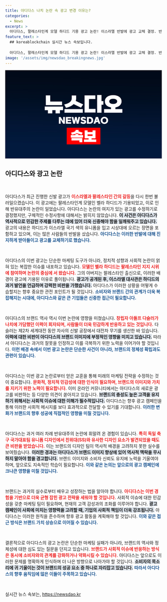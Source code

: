 ```yaml
---
title: 아디다스 나치 논란 속 광고 변경 이유는?
categories:
  - News
excerpt: >
  아디다스, 팔레스타인계 모델 하디드 기용 광고 논란! 이스라엘 반발에 광고 교체 결정. 반유대주의 이슈 다시 불거져, 회사의 과거 또한 도마 위에 올라. 클릭해서 자세히 확인하세요!
feature_text: >
  ## koreablockchain 실시간 뉴스 속보입니다.

  아디다스, 팔레스타인계 모델 하디드 기용 광고 논란! 이스라엘 반발에 광고 교체 결정. 반유대주의 이슈 다시 불거져, 회사의 과거 또한 도마 위에 올라. 클릭해서 자세히 확인하세요!
image: '/assets/img/newsdao_breakingnews.jpg'
---
```


<p><img src="/assets/img/newsdao_breakingnews.jpg" alt="koreablockchain 속보" /></p>

<h2 data-ke-size="size26">아디다스와 광고 논란</h2>

<p data-ke-size="size16">&nbsp;</p>

<p>아디다스가 최근 진행한 신발 광고가 <b><span style="color: #ee2323;">이스라엘과 팔레스타인 간의 갈등</span></b>을 다시 한번 불러일으켰습니다. 이 광고에는 팔레스타인계 모델인 벨라 하디드가 기용되었고, 이로 인해 반유대주의 논란이 일었습니다. 아디다스는 논란의 여지가 있는 광고를 수정하기로 결정했지만, 구체적인 수정사항에 대해서는 밝히지 않았습니다. <b><span style="background-color: #21538527;">이 사건은 아디다스가 역사적으로 민감한 주제를 다루는 데에 있어 더욱 신중해야 함을 일깨워주고 있습니다.</span></b> 광고의 내용은 하디드가 이스라엘 국기 색의 유니폼을 입고 시상대에 오르는 장면을 포함하고 있으며, 이는 많은 사람들의 반발을 샀습니다. <b><span style="color: #1a5490;">아디다스는 이러한 반발에 대해 진지하게 받아들이고 광고를 교체하기로 했습니다.</span></b></p>

<p data-ke-size="size16">&nbsp;</p>

<p>아디다스의 이번 광고는 단순한 마케팅 도구가 아니라, 정치적 성향과 사회적 논란이 얽혀 있는 복잡한 이슈를 내포하고 있습니다. <b><span style="color: #ee2323;">모델인 벨라 하디드는 팔레스타인 지지 시위에 참여하며 논란의 중심에 서 왔습니다.</span></b> 그의 아버지는 팔레스타인 출신으로, 이러한 배경이 광고에 기용된 이유로 풀이됩니다. <b><span style="background-color: #21538527;">광고가 공개된 후, 이스라엘 대사관은 하디드의 과거 발언을 언급하며 강력한 비판을 가했습니다.</span></b> 아디다스가 이러한 상황을 어떻게 수습할지는 향후 중요한 관전 포인트가 될 것입니다. <b><span style="color: #1a5490;">소비자와 브랜드 간의 관계가 더욱 복잡해지는 시대에, 아디다스와 같은 큰 기업들은 신중한 접근이 필요합니다.</span></b></p>

<p data-ke-size="size16">&nbsp;</p>

<p>아디다스의 브랜드 역사 역시 이번 논란에 영향을 미쳤습니다. <b><span style="color: #ee2323;">창립자 아돌프 다슬러가 나치에 가담했던 이력이 회자되며, 사람들이 더욱 민감하게 반응하고 있는 것입니다.</span></b> 다슬러는 제2차 세계대전 동안 자사의 신발 공장에서 대전차 무기를 생산한 바 있습니다. <b><span style="background-color: #21538527;">이력에 대한 비판이 아디다스의 브랜드 이미지에 부정적인 영향을 미치고 있습니다.</span></b> 따라서 아디다스는 과거의 잘못을 인정하고 이를 극복하기 위한 노력을 이어가야 할 것입니다. <b><span style="color: #1a5490;">이런 배경 속에서 이번 광고 논란은 단순한 사건이 아니라, 브랜드의 정체성 확립과도 관련이 있습니다.</span></b></p>

<p data-ke-size="size16">&nbsp;</p>

<p>아디다스는 이번 광고 논란로부터 얻은 교훈을 통해 미래의 마케팅 전략을 수정하는 것이 중요합니다. <b><span style="color: #ee2323;">문화적, 정치적 민감성에 대한 인식이 필요하며, 브랜드의 이미지와 가치를 지키기 위한 노력이 필요합니다.</span></b> 이미 온라인 커뮤니티에서는 아디다스의 새로운 광고를 비판하는 등 다양한 의견이 쏟아지고 있습니다. <b><span style="background-color: #21538527;">브랜드의 충성도 높은 고객을 유지하기 위해서는 사회적 이슈에 대한 이해가 필수적입니다.</span></b> 아디다스는 향후 광고 캠페인을 통해 이러한 사회적 메시지를 보다 효과적으로 전달할 수 있기를 기대합니다. <b><span style="color: #1a5490;">이러한 변화가 브랜드의 향후 성공에 직접적인 영향을 미칠 것입니다.</span></b></p>

<p data-ke-size="size16">&nbsp;</p>

<p>아디다스는 과거 여러 차례 반유대주의 논란에 휘말려 온 경험이 있습니다. <b><span style="color: #ee2323;">특히 독일 축구 국가대표팀 유니폼 디자인에서 친위대(SS)와 유사한 디자인 요소가 발견되었을 때도 큰 비판을 받았습니다.</span></b> 이는 브랜드의 디자인 팀이 역사적 배경을 고려하지 못한 실수를 보여줬습니다. <b><span style="background-color: #21538527;">이러한 경과는 아디다스가 브랜드 이미지 향상에 있어 역사적 맥락을 무시하지 말아야 함을 경고합니다.</span></b> 브랜드 이미지와 소비자 신뢰도 유지에 노력을 기울여야 하며, 앞으로도 지속적인 학습이 필요합니다. <b><span style="color: #1a5490;">이와 같은 논의는 앞으로의 광고 캠페인에 크나큰 영향을 미칠 것입니다.</span></b></p>

<p data-ke-size="size16">&nbsp;</p>

<p>브랜드는 과거의 실수로부터 배우고 성장하는 법을 알아야 합니다. <b><span style="color: #ee2323;">아디다스는 이번 경험을 기반으로 더욱 균형 잡힌 광고 전략을 세워야 할 것입니다.</span></b> 사회적 이슈에 대한 민감성을 갖춘 마케팅 팀이 필요하며, 현재의 고객 감성과의 조화를 이루어야 합니다. <b><span style="background-color: #21538527;">광고 캠페인이 사회에 미치는 영향력을 고려할 때, 기업의 사회적 책임이 더욱 강조됩니다.</span></b> 아디다스는 이러한 원칙을 준수하며 향후 광고 활동을 계획해야 할 것입니다. <b><span style="color: #1a5490;">이와 같은 접근 방식은 브랜드 가치 상승으로 이어질 수 있습니다.</span></b></p>

<p data-ke-size="size16">&nbsp;</p>

<p>결론적으로 아디다스의 광고 논란은 단순한 마케팅 실패가 아니라, 브랜드의 역사와 정체성에 대한 심도 있는 질문을 던지고 있습니다. <b><span style="color: #ee2323;">브랜드가 사회적 이슈에 반응하는 방식은 동시에 소비자와의 관계를 강화하거나 약화시킬 수 있습니다.</span></b> 아디다스는 앞으로도 이러한 문제를 명확하게 인식하며 더 나은 방향으로 나아가야 할 것입니다. <b><span style="background-color: #21538527;">소비자의 목소리에 귀 기울이는 것이 브랜드의 성공 요소 중 하나로 자리잡고 있습니다.</span></b> <b><span style="color: #1a5490;">따라서 아디다스의 향후 움직임에 많은 이들이 주목하고 있습니다.</span></b> </p>

<p data-ke-size="size16">&nbsp;</p>
실시간 뉴스 속보는, <a href="https://newsdao.kr" rel="dofollow">https://newsdao.kr</a>


